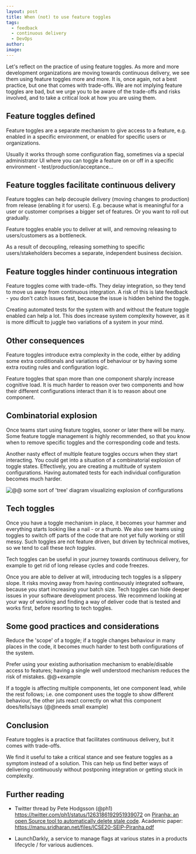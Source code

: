 ```yaml
---
layout: post
title: When (not) to use feature toggles
tags:
  - feedback
  - continuous delivery
  - DevOps
author: 
image:
---
```


Let's reflect on the practice of using feature toggles. As more and more
development organizations are moving towards continuous delivery, we see them
using feature toggles more and more. It is, once again, not a best practice, but
one that comes with trade-offs. We are not implying feature toggles are bad, but
we urge you to be aware of the trade-offs and risks involved, and to take a
critical look at how you are using them.

## Feature toggles defined

Feature toggles are a separate mechanism to give access to a feature, e.g.
enabled in a specific environment, or enabled for specific users or
organizations.

Usually it works through some configuration flag, sometimes via a special
administrator UI where you can toggle a feature on or off in a specific
environment - test/production/acceptance...

## Feature toggles facilitate continuous delivery

Feature toggles can help decouple delivery (moving changes to production) from
release (enabling it for users). E.g. because what is meaningful for a user or
customer comprises a bigger set of features. Or you want to roll out gradually.

Feature toggles enable you to deliver at will, and removing releasing to
users/customers as a bottleneck. 

As a result of decoupling, releasing something to specific users/stakeholders
becomes a separate, independent business decision.

## Feature toggles hinder continuous integration

Feature toggles come with trade-offs. They delay integration, so they tend to
move us away from continuous integration. A risk of this is late feedback - you
don't catch issues fast, because the issue is hidden behind the toggle.

Creating automated tests for the system with and without the feature toggle
enabled can help a lot. This does increase system complexity however, as it is
more difficult to juggle two variations of a system in your mind.

## Other consequences

Feature toggles introduce extra complexity in the code, either by adding some
extra conditionals and variations of behaviour or by having some extra routing
rules and configuration logic.

Feature toggles that span more than one component sharply increase cognitive
load. It is much harder to reason over two components and how their different
configurations interact than it is to reason about one component.

## Combinatorial explosion

Once teams start using feature toggles, sooner or later there will be many. Some
feature toggle management is highly recommended, so that you know when to remove
specific toggles and the corresponding code and tests.

Another nasty effect of multiple feature toggles occurs when they start
interacting. You could get into a situation of a combinatorial explosion of
toggle states. Effectively, you are creating a multitude of system
configurations. Having automated tests for each individual configuration becomes
much harder.

![@@ some sort of 'tree' diagram visualizing explosion of configurations]()

## Tech toggles

Once you have a toggle mechanism in place, it becomes your hammer and everything
starts looking like a nail - or a thumb. We also see teams using toggles to
switch off parts of the code that are not yet fully working or still messy. Such
toggles are not feature driven, but driven by technical motives, so we tend to
call these _tech toggles_.

Tech toggles can be useful in your journey towards continuous delivery, for
example to get rid of long release cycles and code freezes.

Once you are able to deliver at will, introducing tech toggles is a slippery
slope. It risks moving away from having continuously integrated software,
because you start increasing your batch size. Tech toggles can hide deeper
issues in your software development process. We recommend looking at your way of
working and finding a way of deliver code that is tested and works first, before
resorting to tech toggles.

## Some good practices and considerations

Reduce the 'scope' of a toggle; if a toggle changes behaviour in many places in
the code, it becomes much harder to test both configurations of the system.

Prefer using your existing authorisation mechanism to enable/disable access to
features; having a single well understood mechanism reduces the risk of
mistakes. @@+example

If a toggle is affecting multiple components, let one component lead, while the
rest follows; i.e. one component uses the toggle to show different behaviour,
the other juts react correctly on what this component does/tells/says (@@needs
small example)

## Conclusion

Feature toggles is a practice that facilitates continuous delivery, but it comes
with trade-offs. 

We find it useful to take a critical stance and see feature toggles as a symptom
instead of a solution. This can help us find better ways of delivering
continuously without postponing integration or getting stuck in complexity.

## Further reading

- Twitter thread by Pete Hodgsson (@ph1)  https://twitter.com/ph1/status/1263186192951939072 on [Piranha: an open Source tool to automatically delete stale code](https://eng.uber.com/piranha/). Academic paper: https://manu.sridharan.net/files/ICSE20-SEIP-Piranha.pdf

- LaunchDarkly, a service to manage flags at various states in a products lifecycle / for various audiences.
